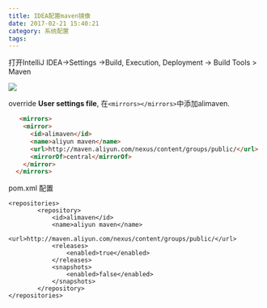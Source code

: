 ```yaml
---
title: IDEA配置maven镜像
date: 2017-02-21 15:40:21
category: 系统配置
tags:
---
```



打开IntelliJ IDEA->Settings ->Build, Execution, Deployment -> Build Tools > Maven

![](screenshot.png)

override  **User settings file**, 在`<mirrors></mirrors>`中添加alimaven.

```html
   <mirrors>
    <mirror>
      <id>alimaven</id>
      <name>aliyun maven</name>
      <url>http://maven.aliyun.com/nexus/content/groups/public/</url>
      <mirrorOf>central</mirrorOf>        
    </mirror>
  </mirrors>
```

pom.xml 配置
```
<repositories>  
        <repository>  
            <id>alimaven</id>  
            <name>aliyun maven</name>  
            <url>http://maven.aliyun.com/nexus/content/groups/public/</url>  
            <releases>  
                <enabled>true</enabled>  
            </releases>  
            <snapshots>  
                <enabled>false</enabled>  
            </snapshots>  
        </repository>  
</repositories>  
```